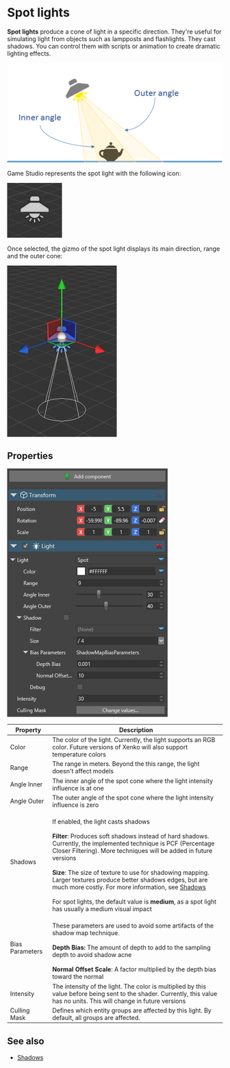 # Spot lights

**Spot lights** produce a cone of light in a specific direction. They're useful for simulating light from objects such as lampposts and flashlights. They cast shadows. You can control them with scripts or animation to create dramatic lighting effects.

![media/SpotLightOverview.png](media/SpotLightOverview.png) 

Game Studio represents the spot light with the following icon:

![media/SpotLight.png](media/SpotLight.png) 

Once selected, the gizmo of the spot light displays its main direction, range and the outer cone:

![media/SpotLightSelected.png](media/SpotLightSelected.png) 

## Properties

![media/SpotLightProperties.png](media/SpotLightProperties.png) 

| Property            | Description      |
| ------------------- | ------- |
| Color               | The color of the light. Currently, the light supports an RGB color. Future versions of Xenko will also support temperature colors       
| Range               | The range in meters. Beyond the this range, the light doesn't affect models                                                                               |
| Angle Inner         | The inner angle of the spot cone where the light intensity influence is at one                                                                                        |
| Angle Outer         | The outer angle of the spot cone where the light intensity influence is zero                                                                                          |
| Shadows             | <br>If enabled, the light casts shadows</br><br>**Filter**: Produces soft shadows instead of hard shadows. Currently, the implemented technique is PCF (Percentage Closer Filtering). More techniques will be added in future versions</br> <br>**Size**: The size of texture to use for shadowing mapping. Larger textures produce better shadows edges, but are much more costly. For more information, see [Shadows](shadows.md)</br> <br>For spot lights, the default value is **medium**, as a spot light has usually a medium visual impact</br>  
| Bias Parameters     | <br>These parameters are used to avoid some artifacts of the shadow map technique.</br> <br>**Depth Bias:** The amount of depth to add to the sampling depth to avoid shadow acne </br> <br>**Normal Offset Scale**: A factor multiplied by the depth bias toward the normal</br> |
| Intensity           | The intensity of the light. The color is multiplied by this value before being sent to the shader. Currently, this value has no units. This will change in future versions   | 
Culling Mask        | Defines which entity groups are affected by this light. By default, all groups are affected.   |

## See also

* [Shadows](shadows.md)